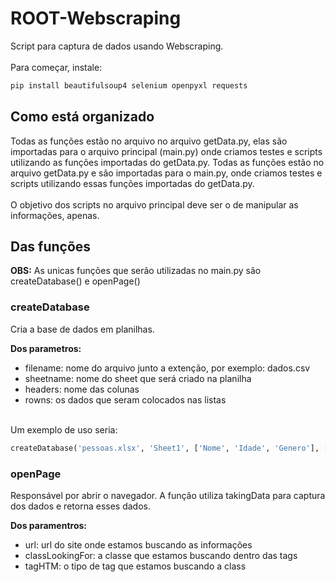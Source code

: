# ROOT-Webscraping
Script para captura de dados usando Webscraping.
<br><br>
Para começar, instale:
````bash
pip install beautifulsoup4 selenium openpyxl requests
````

## Como está organizado
Todas as funções estão no arquivo no arquivo getData.py, elas são importadas para o arquivo principal (main.py) onde criamos testes e scripts  utilizando as funções importadas do getData.py. 
Todas as funções estão no arquivo getData.py e são importadas para o main.py, onde criamos testes e scripts utilizando essas funções importadas do getData.py.
<br>
<br>
O objetivo dos scripts no arquivo principal deve ser o de manipular as informações, apenas.


## Das funções
**OBS:** As unicas funções que serão utilizadas no main.py são createDatabase() e openPage()
### createDatabase
Cria a base de dados em planilhas.
<br>

**Dos parametros:**

- filename: nome do arquivo junto a extenção, por exemplo: dados.csv
- sheetname: nome do sheet que será criado na planilha
- headers: nome das colunas
- rowns: os dados que seram colocados nas listas
<br>
Um exemplo de uso seria:

````py
createDatabase('pessoas.xlsx', 'Sheet1', ['Nome', 'Idade', 'Genero'], [['João', 30, 'Masculino'], ['Jane', 25, 'Feminino']])
````


### openPage
Responsável por abrir o navegador. A função utiliza takingData para captura dos dados e retorna esses dados.
<br>

**Dos paramentros:**

- url: url do site onde estamos buscando as informações
- classLookingFor: a classe que estamos buscando dentro das tags
- tagHTM: o tipo de tag que estamos buscando a class
